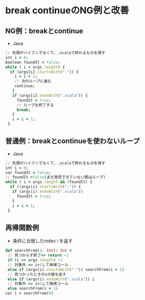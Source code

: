 # break continueのNG例と改善

## NG例：breakとcontinue
- Java
```java:qiita.rb
// 先頭がハイフンでなくて、.scalaで終わるものを探す
int i = 0;
boolean foundIt = false;
while ( i < args.length) {
  if (args[i].startsWith("-")) {
    i = i + 1;
    // 次のループに進む
    continue;
   }
   if (args[i].endsWith(".scala")) {
     foundIt = true;
     // ループを終了する
     break;
   }
   i = i + 1;
 }
```

## 普通例：breakとcontinueを使わないループ
- Java
```java:qiita.rb
// 先頭がハイフンでなくて、.scalaで終わるものを探す
int i = 0;
var foundIt = false;
// foundIt =false(まだ発見できていない間はループ)
while ( i < args.length && !foundIt) {
  if (!args(i).startsWith("-")) {
   if (args(i).endsWith(".scala"))
     foundIt = true;
   }
   i = i + 1;
 }
```


## 再帰関数例
- 条件に合致したindex i を返す
```scala:qiita.rb
def searchFrom(i: Int): Int =
 // 見つからず終了=> return -1
 if (i >= args.length) -1
 // 対象外 => i+1して再帰コール
 else if (args(i).startsWith("-")) searchFrom(i + 1)
 // 見つかったときのiの値を返す
 else if (args(i).endsWith(".scala")) i
 // 対象外 => i+1して再帰コール
 else searchFrom(i + 1)
var i = searchFrom(0)
```

